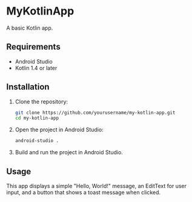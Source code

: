 # MyKotlinApp

A basic Kotlin app.

## Requirements

- Android Studio
- Kotlin 1.4 or later

## Installation

1. Clone the repository:
    ```sh
    git clone https://github.com/yourusername/my-kotlin-app.git
    cd my-kotlin-app
    ```

2. Open the project in Android Studio:
    ```sh
    android-studio .
    ```

3. Build and run the project in Android Studio.

## Usage

This app displays a simple "Hello, World!" message, an EditText for user input, and a button that shows a toast message when clicked.

